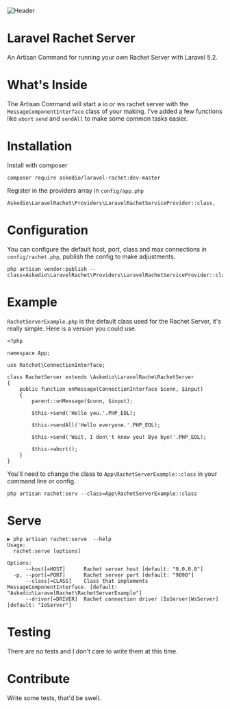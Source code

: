 ![Header](http://i.imgur.com/OmPzal8.png)

# Laravel Rachet Server
An Artisan Command for running your own Rachet Server with Laravel 5.2.

# What's Inside
The Artisan Command will start a io or ws rachet server with the `MessageComponentInterface` class of your making. I've added a few functions like `abort` `send` and `sendAll` to make some common tasks easier.


# Installation
Install with composer
~~~
composer require askedio/laravel-rachet:dev-master
~~~
Register in the providers array in `config/app.php`
~~~
Askedio\LaravelRachet\Providers\LaravelRachetServiceProvider::class,
~~~

# Configuration
You can configure the default host, port, class and max connections in `config/rachet.php`, publish the config to make adjustments.
~~~
php artisan vendor:publish --class=Askedio\LaravelRachet\Providers\LaravelRachetServiceProvider::class
~~~

# Example
`RachetServerExample.php` is the default class used for the Rachet Server, it's really simple. Here is a version you could use.
~~~
<?php

namespace App;

use Ratchet\ConnectionInterface;

class RachetServer extends \Askedio\LaravelRache\RachetServer
{
    public function onMessage(ConnectionInterface $conn, $input)
    {
        parent::onMessage($conn, $input);

        $this->send('Hello you.'.PHP_EOL);

        $this->sendAll('Hello everyone.'.PHP_EOL);

        $this->send('Wait, I don\'t know you! Bye bye!'.PHP_EOL);

        $this->abort();
    }
}
~~~
You'll need to change the class to `App\RachetServerExample::class` in your command line or config.
~~~
php artisan rachet:serv --class=App\RachetServerExample::class
~~~

# Serve
~~~
▶ php artisan rachet:serve  --help
Usage:
  rachet:serve [options]

Options:
      --host[=HOST]      Rachet server host [default: "0.0.0.0"]
  -p, --port[=PORT]      Rachet server port [default: "9090"]
      --class[=CLASS]    Class that implements MessageComponentInterface. [default: "Askedio\LaravelRachet\RachetServerExample"]
      --driver[=DRIVER]  Rachet connection driver [IoServer|WsServer] [default: "IoServer"]
~~~


# Testing
There are no tests and I don't care to write them at this time.

# Contribute
Write some tests, that'd be swell.
